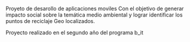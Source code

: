 Proyeto de desarollo de aplicaciones moviles Con el objetivo de generar impacto social sobre la temática medio ambiental y lograr identificar los puntos de reciclaje Geo localizados. 


Proyecto realizado en el segundo año del programa b_it
